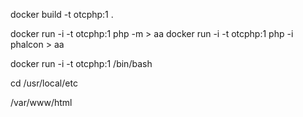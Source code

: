 docker build -t otcphp:1 .

docker run -i -t otcphp:1 php -m > aa
docker run -i -t otcphp:1 php -i phalcon > aa

docker run -i -t otcphp:1 /bin/bash

cd /usr/local/etc


/var/www/html